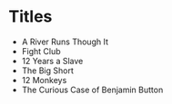 
# Titles

- A River Runs Though It
- Fight Club 
- 12 Years a Slave
- The Big Short 
- 12 Monkeys
- The Curious Case of Benjamin Button
